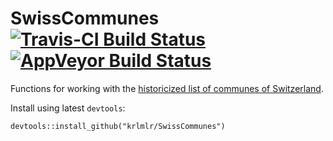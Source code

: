 # SwissCommunes [![Travis-CI Build Status](https://travis-ci.org/krlmlr/SwissCommunes.png?branch=master)](https://travis-ci.org/krlmlr/SwissCommunes) [![AppVeyor Build Status](https://ci.appveyor.com/api/projects/status/github/krlmlr/SwissCommunes?branch=master)](https://ci.appveyor.com/project/krlmlr/SwissCommunes)

Functions for working with the [historicized list of communes of Switzerland](http://www.bfs.admin.ch/bfs/portal/de/index/infothek/nomenklaturen/blank/blank/gem_liste/02.html).

Install using latest `devtools`:

```
devtools::install_github("krlmlr/SwissCommunes")
```
